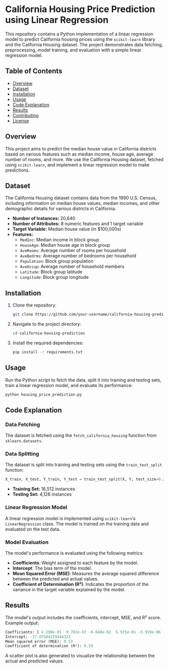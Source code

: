 

# California Housing Price Prediction using Linear Regression

This repository contains a Python implementation of a linear regression model to predict California housing prices using the `scikit-learn` library and the California Housing dataset. The project demonstrates data fetching, preprocessing, model training, and evaluation with a simple linear regression model.

## Table of Contents

- [Overview](#overview)
- [Dataset](#dataset)
- [Installation](#installation)
- [Usage](#usage)
- [Code Explanation](#code-explanation)
- [Results](#results)
- [Contributing](#contributing)
- [License](#license)

## Overview

This project aims to predict the median house value in California districts based on various features such as median income, house age, average number of rooms, and more. We use the California Housing dataset, fetched using `scikit-learn`, and implement a linear regression model to make predictions.

## Dataset

The California Housing dataset contains data from the 1990 U.S. Census, including information on median house values, median incomes, and other demographic details for various districts in California.

- **Number of Instances:** 20,640
- **Number of Attributes:** 8 numeric features and 1 target variable
- **Target Variable:** Median house value (in $100,000s)
- **Features:**
  - `MedInc`: Median income in block group
  - `HouseAge`: Median house age in block group
  - `AveRooms`: Average number of rooms per household
  - `AveBedrms`: Average number of bedrooms per household
  - `Population`: Block group population
  - `AveOccup`: Average number of household members
  - `Latitude`: Block group latitude
  - `Longitude`: Block group longitude

## Installation

1. Clone the repository:
    ```bash
    git clone https://github.com/your-username/california-housing-prediction.git
    ```
2. Navigate to the project directory:
    ```bash
    cd california-housing-prediction
    ```
3. Install the required dependencies:
    ```bash
    pip install -r requirements.txt
    ```

## Usage

Run the Python script to fetch the data, split it into training and testing sets, train a linear regression model, and evaluate its performance:
```bash
python housing_price_prediction.py
```

## Code Explanation

### Data Fetching

The dataset is fetched using the `fetch_california_housing` function from `sklearn.datasets`.

### Data Splitting

The dataset is split into training and testing sets using the `train_test_split` function:
```python
X_train, X_test, Y_train, Y_test = train_test_split(X, Y, test_size=0.2)
```
- **Training Set:** 16,512 instances
- **Testing Set:** 4,128 instances

### Linear Regression Model

A linear regression model is implemented using `scikit-learn`'s `LinearRegression` class. The model is trained on the training data and evaluated on the test data.

### Model Evaluation

The model's performance is evaluated using the following metrics:
- **Coefficients**: Weight assigned to each feature by the model.
- **Intercept**: The bias term of the model.
- **Mean Squared Error (MSE)**: Measures the average squared difference between the predicted and actual values.
- **Coefficient of Determination (R²)**: Indicates the proportion of the variance in the target variable explained by the model.

## Results

The model's output includes the coefficients, intercept, MSE, and R² score. Example output:
```python
Coefficients: [ 4.298e-01  9.702e-03 -9.648e-02  5.975e-01 -5.919e-06 -9.121e-03 -4.241e-01 -4.368e-01]
Intercept: -37.07504229444323
Mean squared error (MSE): 0.53
Coefficient of determination (R²): 0.59
```

A scatter plot is also generated to visualize the relationship between the actual and predicted values.
